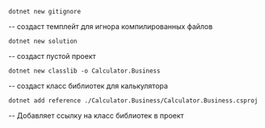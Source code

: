 `dotnet new gitignore`

-- создаст темплейт для игнора компилированных файлов

`dotnet new solution`

-- создаст пустой проект

`dotnet new classlib -o Calculator.Business`

-- создаст класс библиотек для калькулятора

`dotnet add reference ./Calculator.Business/Calculator.Business.csproj`

-- Добавляет ссылку на класс библиотек в проект